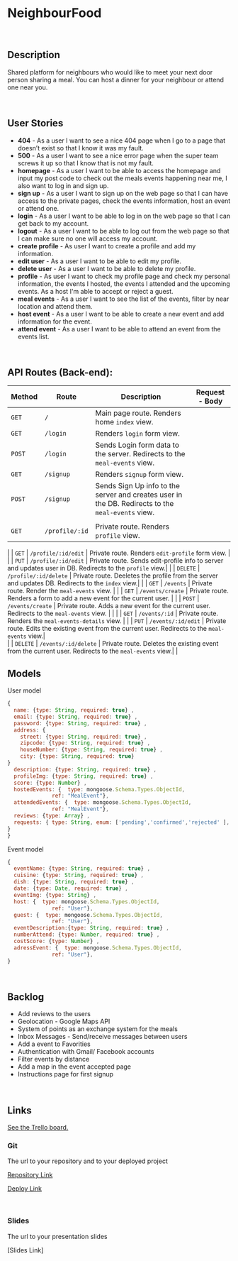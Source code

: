 # NeighbourFood


<br>


## Description

Shared platform for neighbours who would like to meet your next door person sharing a meal. You can host a dinner for your neighbour or attend one near you.



<br>

## User Stories

- **404** - As a user I want to see a nice 404 page when I go to a page that doesn’t exist so that I know it was my fault.
- **500** - As a user I want to see a nice error page when the super team screws it up so that I know that is not my fault.
- **homepage** - As a user I want to be able to access the homepage and input my post code to check out the meals events happening near me, I also want to log in and sign up.
- **sign up** - As a user I want to sign up on the web page so that I can have access to the private pages, check the events information, host an event or attend one.
- **login** - As a user I want to be able to log in on the web page so that I can get back to my account.
- **logout** - As a user I want to be able to log out from the web page so that I can make sure no one will access my account.
- **create profile** - As user I want to create a profile and add my information.
- **edit user** - As a user I want to be able to edit my profile.
- **delete user** - As a user I want to be able to delete my profile.
- **profile** - As user I want to check my profile page and check my personal information, the events I hosted, the events I attended and the upcoming events. As a host I'm able to accept or reject a guest. 
- **meal events** - As a user I want to see the list of the events, filter by near location and attend them.
- **host event** - As a user I want to be able to create a new event and add information for the event.
- **attend event** - As a user I want to be able to attend an event from the events list.



<br>



## API Routes (Back-end):



| **Method** | **Route**                          | **Description**                                              | Request  - Body                                          |
| ---------- | ---------------------------------- | ------------------------------------------------------------ | -------------------------------------------------------- |
| `GET`      | `/`                                | Main page route.  Renders home `index` view.                 |                                                          |
| `GET`      | `/login`                           | Renders `login` form view.                                   |                                                          |
| `POST`     | `/login`                           | Sends Login form data to the server.   Redirects to the `meal-events` view.                      |                                     |
| `GET`      | `/signup`                          | Renders `signup` form view.                                  |                                                          |
| `POST`     | `/signup`                          | Sends Sign Up info to the server and creates user in the DB. Redirects to the `meal-events` view.| 
                 |            
| `GET`      | `/profile/:id`            | Private route. Renders `profile` view.             |                                     
|
| `GET`      | `/profile/:id/edit`            | Private route. Renders `edit-profile` form view.             |                                                          |
| `PUT`      | `/profile/:id/edit`            | Private route. Sends edit-profile info to server and updates user in DB. Redirects to the `profile` view.| 
|
| `DELETE`      | `/profile/:id/delete`            | Private route. Deeletes the profile from the server and updates DB. Redirects to the `index` view.| 
|
| `GET`      | `/events`               | Private route. Render the `meal-events` view.                  |                                                          |
| `GET`     | `/events/create`              | Private route. Renders a form to add a new event for the current user.     |                                |
| `POST`     | `/events/create`              | Private route. Adds a new event for the current user.    Redirects to the `meal-events` view. |                                |
|
| `GET`   | `/events/:id` | Private route. Renders the `meal-events-details` view. |
|
| `PUT`   | `/events/:id/edit` | Private route. Edits the existing event from the current user. Redirects to the `meal-events` view.|  
|
| `DELETE`   | `/events/:id/delete` | Private route. Deletes the existing event from the current user. Redirects to the `meal-events` view.|                                                          |
                                                     




## Models

User model

```javascript
{
  name: {type: String, required: true} ,
  email: {type: String, required: true} ,
  password: {type: String, required: true} ,
  address: {
    street: {type: String, required: true} ,
    zipcode: {type: String, required: true} ,
    houseNumber: {type: String, required: true} ,
    city: {type: String, required: true} 
}
  description: {type: String, required: true} ,
  profileImg: {type: String, required: true} ,
  score: {type: Number} ,
  hostedEvents: {  type: mongoose.Schema.Types.ObjectId,
              ref: "MealEvent"},
  attendedEvents: {  type: mongoose.Schema.Types.ObjectId,
              ref: "MealEvent"},
  reviews: {type: Array} ,
  requests: { type: String, enum: ['pending','confirmed','rejected' ],
}
}

```



Event model

```javascript
{
  eventName: {type: String, required: true} ,
  cuisine: {type: String, required: true} ,
  dish: {type: String, required: true} ,
  date: {type: Date, required: true} ,
  eventImg: {type: String} ,
  host: {  type: mongoose.Schema.Types.ObjectId,
              ref: "User"},
  guest: {  type: mongoose.Schema.Types.ObjectId,
              ref: "User"},
  eventDescription:{type: String, required: true} ,
  numberAttend: {type: Number, required: true} ,
  costScore: {type: Number} ,
  adressEvent: {  type: mongoose.Schema.Types.ObjectId,
              ref: "User"},
}

```



<br>



## Backlog
- Add reviews to the users
- Geolocation - Google Maps API
- System of points as an exchange system for the meals
- Inbox Messages - Send/receive messages between users
- Add a event to Favorities
- Authentication with Gmail/ Facebook accounts
- Filter events by distance
- Add a map in the event accepted page
- Instructions page for first signup


<br>



## Links

[See the Trello board.](https://trello.com/invite/b/OBlApTPe/52825291d577d19ce2660b9daef60c74/neighbourfood)

### Git

The url to your repository and to your deployed project

[Repository Link](https://github.com/barbara-carnieri/NeighbourFood)

[Deploy Link]()



<br>



### Slides

The url to your presentation slides

[Slides Link]